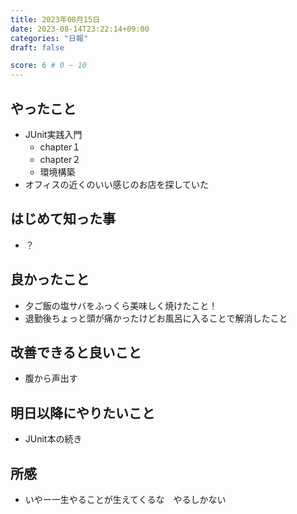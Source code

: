 ```yaml
---
title: 2023年08月15日
date: 2023-08-14T23:22:14+09:00
categories: "日報"
draft: false

score: 6 # 0 ~ 10
---
```


## やったこと

- JUnit実践入門
	- chapter１
	- chapter２
	- 環境構築
- オフィスの近くのいい感じのお店を探していた

## はじめて知った事
- ？

## 良かったこと

- 夕ご飯の塩サバをふっくら美味しく焼けたこと！
- 退勤後ちょっと頭が痛かったけどお風呂に入ることで解消したこと

  

## 改善できると良いこと
- 腹から声出す

  

## 明日以降にやりたいこと
- JUnit本の続き

  

## 所感
- いやー一生やることが生えてくるな　やるしかない

